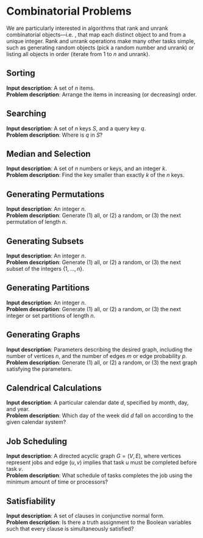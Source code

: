 # Combinatorial Problems

We are particularly interested in algorithms that rank and unrank combinatorial objects—i.e. , that map each distinct object to and from a unique integer. Rank and unrank operations make many other tasks simple, such as generating random objects (pick a random number and unrank) or listing all objects in order (iterate from $1$ to $n$ and unrank).

## Sorting

__Input description__: A set of $n$ items.  
__Problem description__: Arrange the items in increasing (or decreasing) order.

## Searching

__Input description__: A set of $n$ keys $S$, and a query key $q$.  
__Problem description__: Where is $q$ in $S$?

## Median and Selection

__Input description__: A set of $n$ numbers or keys, and an integer $k$.  
__Problem description__: Find the key smaller than exactly $k$ of the $n$ keys.

## Generating Permutations

__Input description__: An integer $n$.  
__Problem description__: Generate (1) all, or (2) a random, or (3) the next permutation of length $n$.

## Generating Subsets

__Input description__: An integer $n$.  
__Problem description__: Generate (1) all, or (2) a random, or (3) the next subset of the integers $\lbrace 1,...,n\rbrace$.

## Generating Partitions

__Input description__: An integer $n$.  
__Problem description__: Generate (1) all, or (2) a random, or (3) the next integer or set partitions of length $n$.

## Generating Graphs

__Input description__: Parameters describing the desired graph, including the number of vertices $n$, and the number of edges $m$ or edge probability $p$.  
__Problem description__: Generate (1) all, or (2) a random, or (3) the next graph satisfying the parameters.

## Calendrical Calculations

__Input description__: A particular calendar date $d$, specified by month, day, and year.  
__Problem description__: Which day of the week did $d$ fall on according to the given calendar system?

## Job Scheduling

__Input description__: A directed acyclic graph $G =(V,E)$, where vertices represent jobs and edge $(u,v)$ implies that task $u$ must be completed before task $v$.  
__Problem description__: What schedule of tasks completes the job using the minimum amount of time or processors?

## Satisfiability

__Input description__: A set of clauses in conjunctive normal form.  
__Problem description__: Is there a truth assignment to the Boolean variables such that every clause is simultaneously satisfied?
